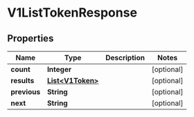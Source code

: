 

# V1ListTokenResponse

## Properties

Name | Type | Description | Notes
------------ | ------------- | ------------- | -------------
**count** | **Integer** |  |  [optional]
**results** | [**List&lt;V1Token&gt;**](V1Token.md) |  |  [optional]
**previous** | **String** |  |  [optional]
**next** | **String** |  |  [optional]



